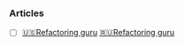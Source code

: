 ### Articles
- [ ] [🇺🇸Refactoring guru](https://refactoring.guru/) [🇷🇺Refactoring guru](https://refactoring.guru/ru)
